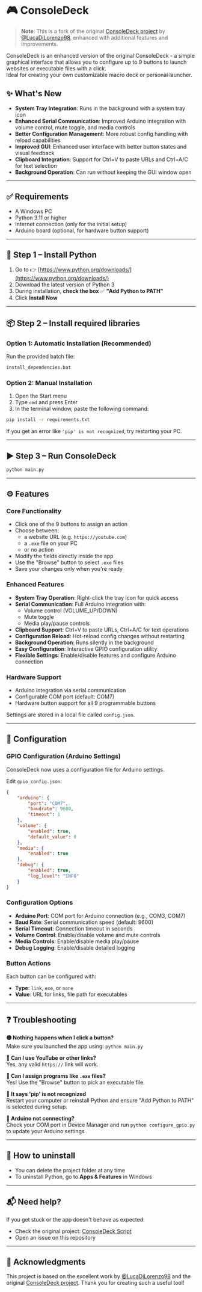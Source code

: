 # 🎮 ConsoleDeck

> **Note**: This is a fork of the original [ConsoleDeck project](https://github.com/LucaDiLorenzo98/cd_v2_script) by [@LucaDiLorenzo98](https://github.com/LucaDiLorenzo98), enhanced with additional features and improvements.

ConsoleDeck is an enhanced version of the original ConsoleDeck - a simple graphical interface that allows you to configure up to 9 buttons to launch websites or executable files with a click.  
Ideal for creating your own customizable macro deck or personal launcher.

## ✨ What's New

- **System Tray Integration**: Runs in the background with a system tray icon
- **Enhanced Serial Communication**: Improved Arduino integration with volume control, mute toggle, and media controls
- **Better Configuration Management**: More robust config handling with reload capabilities
- **Improved GUI**: Enhanced user interface with better button states and visual feedback
- **Clipboard Integration**: Support for Ctrl+V to paste URLs and Ctrl+A/C for text selection
- **Background Operation**: Can run without keeping the GUI window open

---

## ✅ Requirements

- A Windows PC
- Python 3.11 or higher
- Internet connection (only for the initial setup)
- Arduino board (optional, for hardware button support)

---

## 🐍 Step 1 – Install Python

1. Go to 👉 [https://www.python.org/downloads/](https://www.python.org/downloads/)
2. Download the latest version of Python 3
3. During installation, **check the box** ✅ **"Add Python to PATH"**
4. Click **Install Now**

---

## 📦 Step 2 – Install required libraries

### Option 1: Automatic Installation (Recommended)
Run the provided batch file:
```bash
install_dependencies.bat
```

### Option 2: Manual Installation
1. Open the Start menu
2. Type `cmd` and press Enter
3. In the terminal window, paste the following command:

```bash
pip install -r requirements.txt
```

If you get an error like `'pip' is not recognized`, try restarting your PC.

---

## ▶️ Step 3 – Run ConsoleDeck

```bash
python main.py
```
---

## ⚙️ Features

### Core Functionality
- Click one of the 9 buttons to assign an action
- Choose between:
  - a website URL (e.g. `https://youtube.com`)
  - a `.exe` file on your PC
  - or no action
- Modify the fields directly inside the app
- Use the "Browse" button to select `.exe` files
- Save your changes only when you're ready

### Enhanced Features
- **System Tray Operation**: Right-click the tray icon for quick access
- **Serial Communication**: Full Arduino integration with:
  - Volume control (VOLUME_UP/DOWN)
  - Mute toggle
  - Media play/pause controls
- **Clipboard Support**: Ctrl+V to paste URLs, Ctrl+A/C for text operations
- **Configuration Reload**: Hot-reload config changes without restarting
- **Background Operation**: Runs silently in the background
- **Easy Configuration**: Interactive GPIO configuration utility
- **Flexible Settings**: Enable/disable features and configure Arduino connection

### Hardware Support
- Arduino integration via serial communication
- Configurable COM port (default: COM7)
- Hardware button support for all 9 programmable buttons

Settings are stored in a local file called `config.json`.

---

## 🔧 Configuration

### GPIO Configuration (Arduino Settings)
ConsoleDeck now uses a configuration file for Arduino settings.

Edit `gpio_config.json`:
```json
{
    "arduino": {
        "port": "COM7",
        "baudrate": 9600,
        "timeout": 1
    },
    "volume": {
        "enabled": true,
        "default_value": 0
    },
    "media": {
        "enabled": true
    },
    "debug": {
        "enabled": true,
        "log_level": "INFO"
    }
}
```

### Configuration Options
- **Arduino Port**: COM port for Arduino connection (e.g., COM3, COM7)
- **Baud Rate**: Serial communication speed (default: 9600)
- **Serial Timeout**: Connection timeout in seconds
- **Volume Control**: Enable/disable volume and mute controls
- **Media Controls**: Enable/disable media play/pause
- **Debug Logging**: Enable/disable detailed logging

### Button Actions
Each button can be configured with:
- **Type**: `link`, `exe`, or `none`
- **Value**: URL for links, file path for executables

---

## ❓ Troubleshooting

**🟡 Nothing happens when I click a button?**  
Make sure you launched the app using: `python main.py`

**🔗 Can I use YouTube or other links?**  
Yes, any valid `https://` link will work.

**🧩 Can I assign programs like `.exe` files?**  
Yes! Use the "Browse" button to pick an executable file.

**💾 It says 'pip' is not recognized**  
Restart your computer or reinstall Python and ensure "Add Python to PATH" is selected during setup.

**🔌 Arduino not connecting?**  
Check your COM port in Device Manager and run `python configure_gpio.py` to update your Arduino settings

---

## 🧼 How to uninstall

- You can delete the project folder at any time
- To uninstall Python, go to **Apps & Features** in Windows

---

## 📬 Need help?

If you get stuck or the app doesn't behave as expected:
- Check the original project: [ConsoleDeck Script](https://github.com/LucaDiLorenzo98/cd_v2_script)
- Open an issue on this repository

---

## 🙏 Acknowledgments

This project is based on the excellent work by [@LucaDiLorenzo98](https://github.com/LucaDiLorenzo98) and the original [ConsoleDeck project](https://github.com/LucaDiLorenzo98/cd_v2_script). Thank you for creating such a useful tool!
